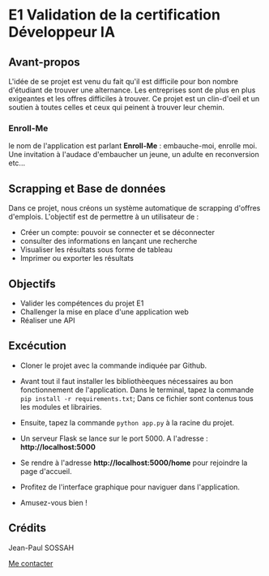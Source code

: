 # E1 Validation de la certification Développeur IA

## Avant-propos

L'idée de se projet est venu du fait qu'il est difficile pour bon nombre d'étudiant de trouver une alternance. Les entreprises sont de plus en plus exigeantes et les offres difficiles à trouver. Ce projet est un clin-d'oeil et un soutien à toutes celles et ceux qui peinent à trouver leur chemin. 

### Enroll-Me

le nom de l'application est parlant **Enroll-Me** : embauche-moi, enrolle moi. Une invitation à l'audace d'embaucher un jeune, un adulte en reconversion etc... 

## Scrapping et Base de données

Dans ce projet, nous créons un système automatique de scrapping d'offres d'emplois. L'objectif est de permettre à un utilisateur de :

- Créer un compte: pouvoir se connecter et se déconnecter
- consulter des informations en lançant une recherche
- Visualiser les résultats sous forme de tableau
- Imprimer ou exporter les résultats

## Objectifs

* Valider les compétences du projet E1
* Challenger la mise en place d'une application web
* Réaliser une API

## Excécution

* Cloner le projet avec la commande indiquée par Github. 

* Avant tout il faut installer les bibliothèeques nécessaires au bon fonctionnement de l'application. Dans le terminal, tapez la commande ``pip install -r requirements.txt``; Dans ce fichier sont contenus tous les modules et librairies. 

* Ensuite, tapez la commande ``python app.py`` à la racine du projet. 

* Un serveur Flask se lance sur le port 5000. A l'adresse : **http://localhost:5000**

* Se rendre à l'adresse **http://localhost:5000/home** pour rejoindre la page d'accueil.

* Profitez de l'interface graphique pour naviguer dans l'application. 

* Amusez-vous bien !

## Crédits

Jean-Paul SOSSAH

[Me contacter](https://www.linkedin.com/in/jean-paul-s-9a232419b/)
